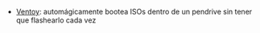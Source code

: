 -   [Ventoy](https://www.ventoy.net/en/index.html): automágicamente bootea ISOs dentro de un pendrive sin tener que flashearlo cada vez
